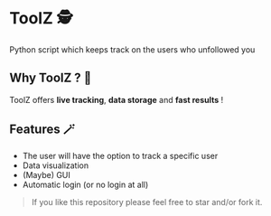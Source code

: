 # ToolZ 🕵️

Python script which keeps track on the users who unfollowed you

## Why ToolZ ? 🥸
ToolZ offers **live tracking**, **data storage** and **fast results** !

## Features 🪄

- The user will have the option to track a specific user
- Data visualization
- (Maybe) GUI
- Automatic login (or no login at all)

> If you like this repository please feel free to star and/or fork it.
